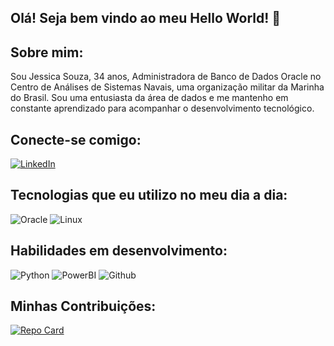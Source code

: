 ## Olá! Seja bem vindo ao meu Hello World! 👋

## Sobre mim:
Sou Jessica Souza, 34 anos, Administradora de Banco de Dados Oracle no Centro de Análises de Sistemas Navais, uma organização militar da Marinha do Brasil.
Sou uma entusiasta da área de dados e me mantenho em constante aprendizado para acompanhar o desenvolvimento tecnológico.

## Conecte-se comigo:
[![LinkedIn](https://img.shields.io/badge/LinkedIn-0077B5?style=for-the-badge&logo=linkedin&logoColor=white)](https://www.linkedin.com/in/jessica-souza-dacp-87970217b/)

## Tecnologias que eu utilizo no meu dia a dia:
![Oracle](https://img.shields.io/badge/Oracle-F80000?style=for-the-badge&logo=Oracle&logoColor=white) ![Linux](https://img.shields.io/badge/Linux-FCC624?style=for-the-badge&logo=linux&logoColor=black)

## Habilidades em desenvolvimento:
 ![Python](https://img.shields.io/badge/Python-000?style=for-the-badge&logo=python) ![PowerBI](https://img.shields.io/badge/PowerBI-F2C811?style=for-the-badge&logo=Power%20BI&logoColor=white) ![Github](https://img.shields.io/badge/GitHub-100000?style=for-the-badge&logo=github&logoColor=white)

 ## Minhas Contribuições:
[![Repo Card](https://github-readme-stats.vercel.app/api/pin/?username=jessicadba&repo=primeira-contribuicao-git&bg_color=000&border_color=30A3DC&show_icons=true&icon_color=30A3DC&title_color=E94D5F&text_color=FFF)](https://github.com/jessicadba/primeira-contribuicao-git)
